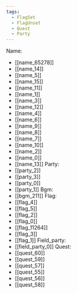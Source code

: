 ```yaml
---
tags:
  - FlagSet
  - FlagUnset
  - Quest
  - Party
---
```

Name:
- [[name_65278]]
- [[name_14]]
- [[name_5]]
- [[name_15]]
- [[name_11]]
- [[name_1]]
- [[name_3]]
- [[name_12]]
- [[name_4]]
- [[name_6]]
- [[name_9]]
- [[name_8]]
- [[name_7]]
- [[name_10]]
- [[name_2]]
- [[name_0]]
- [[name_13]]
Party:
- [[party_2]]
- [[party_3]]
- [[party_0]]
- [[party_1]]
Bgm:
- [[bgm_211]]
Flag:
- [[flag_4]]
- [[flag_5]]
- [[flag_2]]
- [[flag_0]]
- [[flag_11264]]
- [[flag_3]]
- [[flag_1]]
Field_party:
- [[field_party_0]]
Quest:
- [[quest_60]]
- [[quest_59]]
- [[quest_57]]
- [[quest_55]]
- [[quest_56]]
- [[quest_58]]
